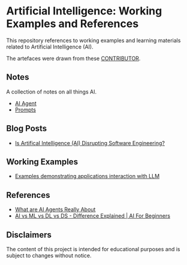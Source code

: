 # Artificial Intelligence:  Working Examples and References

This repository references to working examples and learning materials related to Artificial Intelligence (AI).

The artefaces were drawn from these [CONTRIBUTOR](./CONTRIBUTORS).

## Notes

A collection of notes on all things AI.

* [AI Agent](./notes/agent.md)
* [Prompts](./notes/prompt.md)

## Blog Posts

* [Is ArtificaI Intelligence (AI) Disrupting Software Engineering?](./posts/ai_software_engineering.md)

## Working Examples

* [Examples demonstrating applications interaction with LLM](https://github.com/paulwizviz/llm-api-examples.git)

## References

* [What are AI Agents Really About](https://www.youtube.com/watch?v=eHEHE2fpnWQ)
* [AI vs ML vs DL vs DS - Difference Explained | AI For Beginners](https://www.youtube.com/watch?v=hhFG9X3h8t8)

## Disclaimers

The content of this project is intended for educational purposes and is subject to changes without notice.